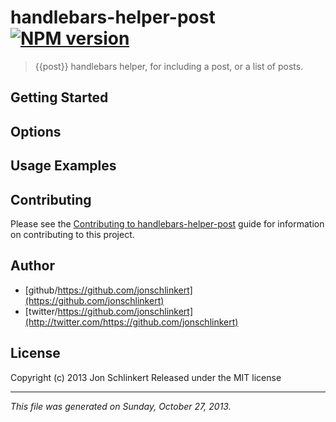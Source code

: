 # handlebars-helper-post [![NPM version](https://badge.fury.io/js/handlebars-helper-post.png)](http://badge.fury.io/js/handlebars-helper-post) 

> {{post}} handlebars helper, for including a post, or a list of posts.



## Getting Started


## Options


## Usage Examples


## Contributing
Please see the [Contributing to handlebars-helper-post](https://github.com/helpers/handlebars-helper-post/blob/master/CONTRIBUTING.md) guide for information on contributing to this project.

## Author

+ [github/https://github.com/jonschlinkert](https://github.com/jonschlinkert)
+ [twitter/https://github.com/jonschlinkert](http://twitter.com/https://github.com/jonschlinkert)



## License
Copyright (c) 2013 Jon Schlinkert
Released under the MIT license


***

_This file was generated on Sunday, October 27, 2013._
